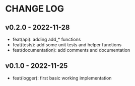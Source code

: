 CHANGE LOG
==========

## v0.2.0 - 2022-11-28

* feat(api): adding add_* functions
* feat(tests): add some unit tests and helper functions
* feat(documentation): add comments and documentation

## v0.1.0 - 2022-11-25

* feat(logger): first basic working implementation